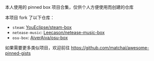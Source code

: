 本人使用的 pinned box 项目合集，仅供个人方便使用而创建的仓库

本项目 fork 了以下仓库：

* `steam`: [YouEclipse/steam-box](https://github.com/YouEclipse/steam-box)
* `netease-music`: [Leecason/netease-music-box](https://github.com/Leecason/netease-music-box)
* `osu-box`: [AiverAiva/osu-box](https://github.com/AiverAiva/osu-box)

如果需要更多类似项目，欢迎前往 https://github.com/matchai/awesome-pinned-gists